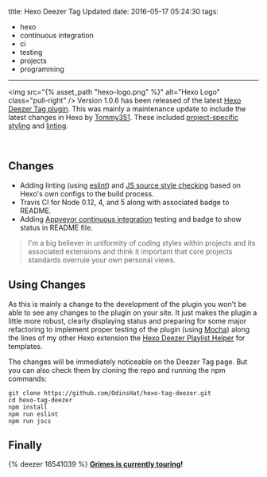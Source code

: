 title: Hexo Deezer Tag Updated
date: 2016-05-17 05:24:30
tags:
 - hexo
 - continuous integration
 - ci
 - testing
 - projects
 - programming
---

<img src="{% asset_path "hexo-logo.png" %}" alt="Hexo Logo" class="pull-right" /> Version 1.0.6 has been released of the latest [Hexo Deezer Tag plugin](http://www.dougbromley.com/2015/07/Hexo-Deezer-Tag-Plugin/). This was mainly a maintenance update to include the latest changes in Hexo by [Tommy351](https://github.com/tommy351). These included [project-specific styling](https://github.com/hexojs/jscs-preset-hexo) and [linting](https://github.com/hexojs/eslint-config-hexo).

<br style="clear:both" />

## Changes

 * Adding linting (using [eslint](http://eslint.org/)) and [JS source style checking](http://jscs.info/) based on Hexo's own configs to the build process.
 * Travis CI for Node 0.12, 4, and 5 along with associated badge to README.
 * Adding [Appveyor continuous integration](https://ci.appveyor.com/project/OdinsHat/hexo-tag-deezer/) testing and badge to show status in README file.

> I'm a big believer in uniformity of coding styles within projects and its associated extensions and think it important that core projects standards overrule your own personal views.

## Using Changes

As this is mainly a change to the development of the plugin you won't be able to see any changes to the plugin on your site. It just makes the plugin a little more robust, clearly displaying status and preparing for some major refactoring to implement proper testing of the plugin (using [Mocha](https://mochajs.org/)) along the lines of my other Hexo extension the [Hexo Deezer Playlist Helper](https://github.com/OdinsHat/hexo-deezer-playlist-helper) for templates.

The changes will be immediately noticeable on the Deezer Tag page. But you can also check them by cloning the repo and running the npm commands:

```
git clone https://github.com/OdinsHat/hexo-tag-deezer.git
cd hexo-tag-deezer
npm install
npm run eslint
npm run jscs
```

## Finally

{% deezer 16541039 %}
**[Grimes is currently touring](http://tidd.ly/c74ac17f)!**
